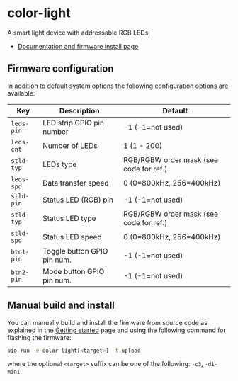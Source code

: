 # color-light

A smart light device with addressable RGB LEDs.

- [Documentation and firmware install page](https://homegenie.it/mini/1.2/examples/smart-led-lights/)


## Firmware configuration

In addition to default system options the following configuration options are available:

| Key        | Description                 | Default                                 |
|------------|-----------------------------|-----------------------------------------|
| `leds-pin` | LED strip GPIO pin number   | -1 (-1=not used)                        |
| `leds-cnt` | Number of LEDs              | 1 (1 - 200)                             |
| `stld-typ` | LEDs type                   | RGB/RGBW order mask (see code for ref.) |
| `leds-spd` | Data transfer speed         | 0 (0=800kHz, 256=400kHz)                |
| `stld-pin` | Status LED (RGB) pin        | -1 (-1=not used)                        |
| `stld-typ` | Status LED type             | RGB/RGBW order mask (see code for ref.) |
| `stld-spd` | Status LED speed            | 0 (0=800kHz, 256=400kHz)                |
| `btn1-pin` | Toggle button GPIO pin num. | -1 (-1=not used)                        |
| `btn2-pin` | Mode button GPIO pin num.   | -1 (-1=not used)                        |


## Manual build and install

You can manually build and install the firmware from source code
as explained in the [Getting started](../../getting-started#custom-firmware) page
and using the following command for flashing the firmware:

```bash
pio run -e color-light[<target>] -t upload
```

where the optional `<target>` suffix can be one of the following: `-c3`, `-d1-mini`.